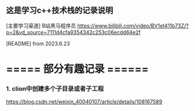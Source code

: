 ## 这是学习c++技术栈的记录说明

[主要学习渠道] B站黑马程序员
https://www.bilibili.com/video/BV1et411b73Z/?p=2&vd_source=7111d4cfa9354342c253c06ecdd64e2f

[README] from 2023.6.23


# ===== 部分有趣记录  ====== #

### 1. clion中创建多个子目录或者子工程

https://blog.csdn.net/weixin_40040107/article/details/108167589







